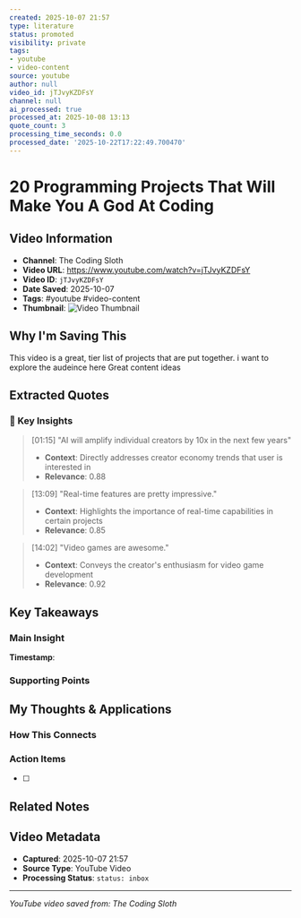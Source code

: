 ```yaml
---
created: 2025-10-07 21:57
type: literature
status: promoted
visibility: private
tags:
- youtube
- video-content
source: youtube
author: null
video_id: jTJvyKZDFsY
channel: null
ai_processed: true
processed_at: 2025-10-08 13:13
quote_count: 3
processing_time_seconds: 0.0
processed_date: '2025-10-22T17:22:49.700470'
---
```



# 20 Programming Projects That Will Make You A God At Coding

## Video Information
- **Channel**: The Coding Sloth
- **Video URL**: https://www.youtube.com/watch?v=jTJvyKZDFsY
- **Video ID**: `jTJvyKZDFsY`
- **Date Saved**: 2025-10-07
- **Tags**: #youtube #video-content
- **Thumbnail**: ![Video Thumbnail](https://i.ytimg.com/vi/jTJvyKZDFsY/hqdefault.jpg)

## Why I'm Saving This
This video is a great, tier list of projects that are put together. i want to explore the audeince here
Great content ideas

## Extracted Quotes

### 🎯 Key Insights

> [01:15] "AI will amplify individual creators by 10x in the next few years"
> - **Context**: Directly addresses creator economy trends that user is interested in
> - **Relevance**: 0.88

> [13:09] "Real-time features are pretty impressive."
> - **Context**: Highlights the importance of real-time capabilities in certain projects
> - **Relevance**: 0.85

> [14:02] "Video games are awesome."
> - **Context**: Conveys the creator's enthusiasm for video game development
> - **Relevance**: 0.92


## Key Takeaways
<!-- As you watch, capture key points here -->

### Main Insight
> 

**Timestamp**: 

### Supporting Points
<!-- Add more as you watch -->

## My Thoughts & Applications

### How This Connects
<!-- Links to your existing knowledge -->

### Action Items
- [ ] 

## Related Notes
<!-- Add [[wiki-links]] as you make connections -->

## Video Metadata
<!-- Auto-filled for future reference -->
- **Captured**: 2025-10-07 21:57
- **Source Type**: YouTube Video
- **Processing Status**: `status: inbox`

---
*YouTube video saved from: The Coding Sloth*
